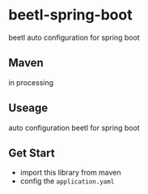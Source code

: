 # beetl-spring-boot
beetl auto configuration for spring boot

## Maven
 in processing

## Useage
auto configuration beetl for spring boot

## Get Start
* import this library from maven
* config the `application.yaml`